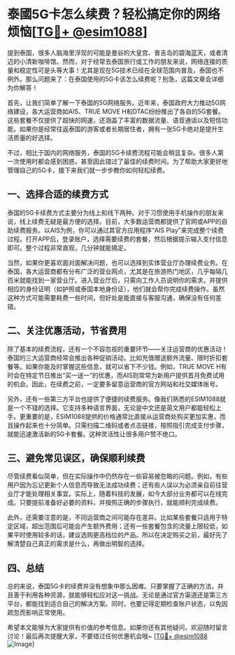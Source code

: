 # 泰國5G卡怎么续费？轻松搞定你的网络烦恼[[TG💪+ @esim1088](https://t.me/s/esim1088)]

提到泰国，很多人脑海里浮现的可能是曼谷的大皇宫、普吉岛的碧海蓝天，或者清迈的小清新咖啡馆。然而，对于经常去泰国旅行或工作的朋友来说，网络连接的质量和稳定性可是头等大事！尤其是现在5G技术已经在全球范围内普及，泰国也不例外。那么问题来了：在泰国使用的5G卡该怎么续费呢？别急，这篇文章会详细为你解答！

首先，让我们简单了解一下泰国的5G网络服务。近年来，泰国政府大力推动5G网络建设，各大运营商如AIS、TRUE MOVE H和DTAC纷纷推出了各自的5G套餐。这些套餐不仅提供了超快的网速，还涵盖了丰富的数据流量、语音通话以及短信功能。如果你是经常往返泰国的游客或者长期居住者，拥有一张5G卡绝对是提升生活质量的好选择。

不过，相比于国内的网络服务，泰国的5G卡续费流程可能会稍显复杂。很多人第一次使用时都会感到困惑，甚至因此错过了最佳的续费时间。为了帮助大家更好地管理自己的5G卡，接下来我们就一步步教你如何轻松续费。

## 一、选择合适的续费方式

泰国的5G卡续费方式主要分为线上和线下两种。对于习惯使用手机操作的朋友来说，线上续费无疑是最方便的选择。目前，大多数运营商都提供了官网或APP的自助续费服务。以AIS为例，你可以通过其官方应用程序“AIS Play”来完成整个续费过程。打开APP后，登录账户，选择需要续费的套餐，然后根据提示输入支付信息即可。整个过程非常直观，几分钟就能搞定。

当然，如果你更喜欢面对面解决问题，也可以选择到实体营业厅办理续费业务。在泰国，各大运营商都有分布广泛的营业网点，尤其是在旅游热门地区，几乎每隔几百米就能找到一家营业厅。进入营业厅后，只需向工作人员说明你的需求，并提供相应的身份证明（如护照或泰国本地身份证），他们就会帮你完成续费操作。虽然这种方式可能需要耗费一些时间，但好处是能直接与客服沟通，确保没有任何差错。

## 二、关注优惠活动，节省费用

除了基本的续费流程，还有一个不容忽视的重要环节——关注运营商的优惠活动！泰国的三大运营商经常会推出各种促销活动，比如充值赠送额外流量、限时折扣套餐等。如果你能及时掌握这些信息，就可以省下不少钱。例如，TRUE MOVE H有时会在特定节日推出“买一送一”的优惠，而AIS则常常为新用户提供首月免费试用的机会。因此，在续费之前，一定要多留意运营商的官方网站和社交媒体账号。

另外，还有一些第三方平台也提供了便捷的续费服务。像我们熟悉的ESIM1088就是一个不错的选择。它支持多种语言界面，无论是中文还是英文用户都能轻松上手。更重要的是，ESIM1088提供的价格通常比直接从运营商处购买更加实惠，而且操作起来也十分简单。只需扫描二维码或者点击链接，按照指引完成支付步骤，就能迅速激活新的5G卡套餐。这种灵活性让很多用户赞不绝口。

## 三、避免常见误区，确保顺利续费

尽管续费看似简单，但在实际操作中仍然存在一些容易被忽略的问题。例如，有些用户因为忘记更新个人信息而导致无法成功续费；还有些人误以为必须亲自前往营业厅才能处理相关事宜。实际上，随着科技的发展，如今大部分业务都可以在线完成。只要提前准备好必要的资料，并按照正确的步骤执行，就能顺利完成续费。

此外，还需要注意的是，不同运营商之间可能存在差异。比如某些套餐只适用于特定区域，超出范围后可能会产生额外费用；还有一些套餐包含的流量上限较低，如果平时使用较多的话，建议选购更高档位的产品。所以在决定购买之前，最好先了解清楚自己真正的需求是什么，再做出明智的选择。

## 四、总结

总的来说，泰国5G卡的续费并没有想象中那么困难。只要掌握了正确的方法，并且善于利用各种资源，就能够轻松应对这一挑战。无论是通过官方渠道还是第三方平台，都能找到适合自己的解决方案。同时，也要记得定期检查账户状态，以免因疏忽而影响正常使用。

希望本文能够为大家提供有价值的参考信息。如果你还有其他疑问，欢迎随时留言讨论！最后再次提醒大家，不要错过任何优惠机会哦~ [[TG💪+ @esim1088](https://t.me/s/esim1088) ![Image](https://i.postimg.cc/4NQfJmqS/Snipaste-2025-05-13-00-14-12.png)]